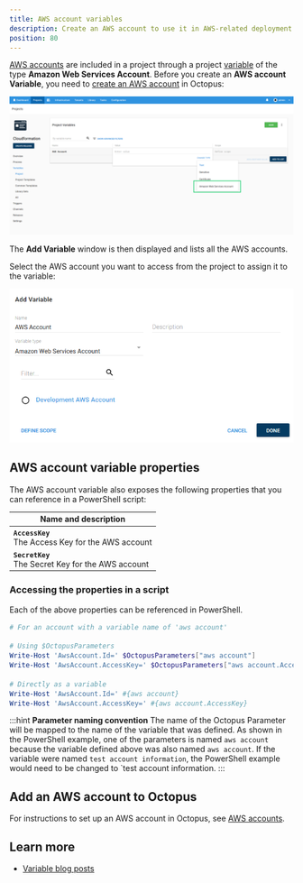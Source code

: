 ```yaml
---
title: AWS account variables
description: Create an AWS account to use it in AWS-related deployment steps
position: 80
---
```


[AWS accounts](/docs/infrastructure/accounts/aws/index.md) are included in a project through a project [variable](/docs/projects/variables/index.md) of the type **Amazon Web Services Account**. Before you create an **AWS account Variable**, you need to [create an AWS account](/docs/infrastructure/accounts/aws/index.md) in Octopus:

![AWS account variable](images/aws-account-variable.png "width=500")

The **Add Variable** window is then displayed and lists all the AWS accounts.

Select the AWS account you want to access from the project to assign it to the variable:

![AWS account variable selection](images/aws-account-variable-selection.png "width=500")


## AWS account variable properties

The AWS account variable also exposes the following properties that you can reference in a PowerShell script:

| Name and description |
| -------------------- |
| **`AccessKey`** <br/> The Access Key for the AWS account|
| **`SecretKey`** <br/> The Secret Key for the AWS account|

### Accessing the properties in a script

Each of the above properties can be referenced in PowerShell.

```powershell
# For an account with a variable name of 'aws account'

# Using $OctopusParameters
Write-Host 'AwsAccount.Id=' $OctopusParameters["aws account"]
Write-Host 'AwsAccount.AccessKey=' $OctopusParameters["aws account.AccessKey"]

# Directly as a variable
Write-Host 'AwsAccount.Id=' #{aws account}
Write-Host 'AwsAccount.AccessKey=' #{aws account.AccessKey}
```

:::hint
**Parameter naming convention**
The name of the Octopus Parameter will be mapped to the name of the variable that was defined. As shown in the PowerShell example, one of the parameters is named `aws account` because the variable defined above was also named `aws account`. If the variable were named `test account information`, the PowerShell example would need to be changed to `test account information.
:::

## Add an AWS account to Octopus

For instructions to set up an AWS account in Octopus, see [AWS accounts](/docs/infrastructure/accounts/aws/index.md).

## Learn more

- [Variable blog posts](https://octopus.com/blog/tag/variables)